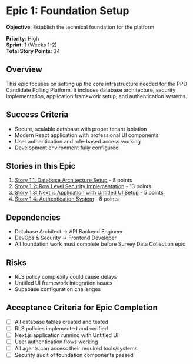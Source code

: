 # Epic 1: Foundation Setup

**Objective**: Establish the technical foundation for the platform

**Priority**: High  
**Sprint**: 1 (Weeks 1-2)  
**Total Story Points**: 34

## Overview
This epic focuses on setting up the core infrastructure needed for the PPD Candidate Polling Platform. It includes database architecture, security implementation, application framework setup, and authentication systems.

## Success Criteria
- Secure, scalable database with proper tenant isolation
- Modern React application with professional UI components
- User authentication and role-based access working
- Development environment fully configured

## Stories in this Epic
1. [Story 1.1: Database Architecture Setup](./story-1.1-database-architecture.md) - 8 points
2. [Story 1.2: Row Level Security Implementation](./story-1.2-rls-implementation.md) - 13 points  
3. [Story 1.3: Next.js Application with Untitled UI Setup](./story-1.3-nextjs-untitled-ui-setup.md) - 5 points
4. [Story 1.4: Authentication System](./story-1.4-authentication-system.md) - 8 points

## Dependencies
- Database Architect → API Backend Engineer
- DevOps & Security → Frontend Developer
- All foundation work must complete before Survey Data Collection epic

## Risks
- RLS policy complexity could cause delays
- Untitled UI framework integration issues
- Supabase configuration challenges

## Acceptance Criteria for Epic Completion
- [ ] All database tables created and tested
- [ ] RLS policies implemented and verified
- [ ] Next.js application running with Untitled UI
- [ ] User authentication flows working
- [ ] All agents can access their required tools/systems
- [ ] Security audit of foundation components passed